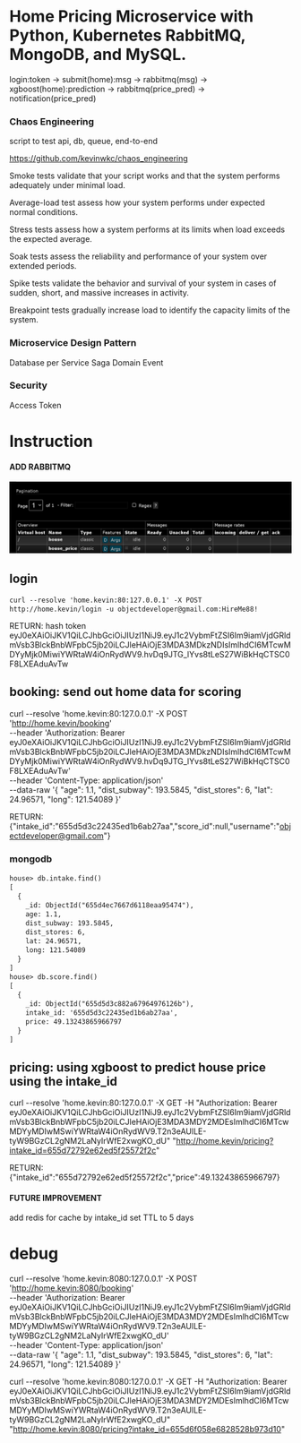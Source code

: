 Home Pricing Microservice with Python, Kubernetes  RabbitMQ, MongoDB, and MySQL.
=======================================================================
login:token -> submit(home):msg -> rabbitmq(msg) -> xgboost(home):prediction -> rabbitmq(price_pred) -> notification(price_pred)

### Chaos Engineering
script to test api, db, queue, end-to-end

  https://github.com/kevinwkc/chaos_engineering

  Smoke tests validate that your script works and that the system performs adequately under minimal load.

  Average-load test assess how your system performs under expected normal conditions.

  Stress tests assess how a system performs at its limits when load exceeds the expected average.

  Soak tests assess the reliability and performance of your system over extended periods.

  Spike tests validate the behavior and survival of your system in cases of sudden, short, and massive increases in activity.

  Breakpoint tests gradually increase load to identify the capacity limits of the system.

### Microservice Design Pattern
Database per Service
Saga
Domain Event

### Security
Access Token

Instruction
================
#### ADD RABBITMQ
![img.png](img.png)

login
---------------
```
curl --resolve 'home.kevin:80:127.0.0.1' -X POST http://home.kevin/login -u objectdeveloper@gmail.com:HireMe88!
```
RETURN:
hash token
eyJ0eXAiOiJKV1QiLCJhbGciOiJIUzI1NiJ9.eyJ1c2VybmFtZSI6Im9iamVjdGRldmVsb3BlckBnbWFpbC5jb20iLCJleHAiOjE3MDA3MDkzNDIsImlhdCI6MTcwMDYyMjk0MiwiYWRtaW4iOnRydWV9.hvDq9JTG_lYvs8tLeS27WiBkHqCTSC0F8LXEAduAvTw

booking: send out home data for scoring
---------------
curl --resolve 'home.kevin:80:127.0.0.1' -X POST \
  'http://home.kevin/booking' \
  --header 'Authorization: Bearer eyJ0eXAiOiJKV1QiLCJhbGciOiJIUzI1NiJ9.eyJ1c2VybmFtZSI6Im9iamVjdGRldmVsb3BlckBnbWFpbC5jb20iLCJleHAiOjE3MDA3MDkzNDIsImlhdCI6MTcwMDYyMjk0MiwiYWRtaW4iOnRydWV9.hvDq9JTG_lYvs8tLeS27WiBkHqCTSC0F8LXEAduAvTw' \
  --header 'Content-Type: application/json' \
  --data-raw '{
  "age": 1.1,
  "dist_subway": 193.5845,
  "dist_stores": 6,
  "lat": 24.96571,
  "long": 121.54089
}'

RETURN:
{"intake_id":"655d5d3c22435ed1b6ab27aa","score_id":null,"username":"objectdeveloper@gmail.com"}


### mongodb
```commandline
house> db.intake.find()
[
  {
    _id: ObjectId("655d4ec7667d6118eaa95474"),
    age: 1.1,
    dist_subway: 193.5845,
    dist_stores: 6,
    lat: 24.96571,
    long: 121.54089
  }
]
house> db.score.find()
[
  {
    _id: ObjectId("655d5d3c882a67964976126b"),
    intake_id: '655d5d3c22435ed1b6ab27aa',
    price: 49.13243865966797
  }
]

```
pricing: using xgboost to predict house price using the intake_id
---------------

curl --resolve 'home.kevin:80:127.0.0.1' -X GET -H "Authorization: Bearer eyJ0eXAiOiJKV1QiLCJhbGciOiJIUzI1NiJ9.eyJ1c2VybmFtZSI6Im9iamVjdGRldmVsb3BlckBnbWFpbC5jb20iLCJleHAiOjE3MDA3MDY2MDEsImlhdCI6MTcwMDYyMDIwMSwiYWRtaW4iOnRydWV9.T2n3eAUlLE-tyW9BGzCL2gNM2LaNyIrWfE2xwgKO_dU" "http://home.kevin/pricing?intake_id=655d72792e62ed5f25572f2c"

RETURN:
{"intake_id":"655d72792e62ed5f25572f2c","price":49.13243865966797}


#### FUTURE IMPROVEMENT
add redis for cache by intake_id
set TTL to 5 days








debug
==================

curl --resolve 'home.kevin:8080:127.0.0.1' -X POST \
  'http://home.kevin:8080/booking' \
  --header 'Authorization: Bearer eyJ0eXAiOiJKV1QiLCJhbGciOiJIUzI1NiJ9.eyJ1c2VybmFtZSI6Im9iamVjdGRldmVsb3BlckBnbWFpbC5jb20iLCJleHAiOjE3MDA3MDY2MDEsImlhdCI6MTcwMDYyMDIwMSwiYWRtaW4iOnRydWV9.T2n3eAUlLE-tyW9BGzCL2gNM2LaNyIrWfE2xwgKO_dU' \
  --header 'Content-Type: application/json' \
  --data-raw '{
  "age": 1.1,
  "dist_subway": 193.5845,
  "dist_stores": 6,
  "lat": 24.96571,
  "long": 121.54089
}'


curl --resolve 'home.kevin:8080:127.0.0.1' -X GET -H "Authorization: Bearer eyJ0eXAiOiJKV1QiLCJhbGciOiJIUzI1NiJ9.eyJ1c2VybmFtZSI6Im9iamVjdGRldmVsb3BlckBnbWFpbC5jb20iLCJleHAiOjE3MDA3MDY2MDEsImlhdCI6MTcwMDYyMDIwMSwiYWRtaW4iOnRydWV9.T2n3eAUlLE-tyW9BGzCL2gNM2LaNyIrWfE2xwgKO_dU" "http://home.kevin:8080/pricing?intake_id=655d6f058e6828528b973d10"
